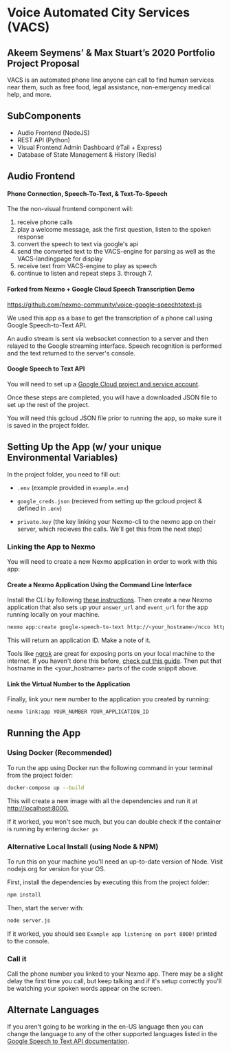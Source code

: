 # Voice Automated City Services (VACS)

## Akeem Seymens’ & Max Stuart’s 2020 Portfolio Project Proposal

VACS is an automated phone line anyone can call to find human services near them, such as free food, legal assistance, non-emergency medical help, and more.

## SubComponents

- Audio Frontend (NodeJS)
- REST API (Python)
- Visual Frontend Admin Dashboard (rTail + Express)
- Database of State Management & History (Redis)

## Audio Frontend

#### Phone Connection, Speech-To-Text, & Text-To-Speech

The the non-visual frontend component will:
1. receive phone calls
2. play a welcome message, ask the first question, listen to the spoken response
3. convert the speech to text via google's api
4. send the converted text to the VACS-engine for parsing as well as the VACS-landingpage for display
5. receive text from VACS-engine to play as speech
6. continue to listen and repeat steps 3. through 7.

#### Forked from Nexmo + Google Cloud Speech Transcription Demo

<https://github.com/nexmo-community/voice-google-speechtotext-js>

We used this app as a base to get the transcription of a phone call using Google Speech-to-Text API.

An audio stream is sent via websocket connection to a server and then relayed to the Google streaming interface. Speech recognition is performed and the text returned to the server's console.

#### Google Speech to Text API

You will need to set up a [Google Cloud project and service account](https://cloud.google.com/speech-to-text/docs/quickstart-client-libraries).

Once these steps are completed, you will have a downloaded JSON file to set up the rest of the project.

You will need this gcloud JSON file prior to running the app, so make sure it is saved in the project folder.

## Setting Up the App (w/ your unique Environmental Variables)

In the project folder, you need to fill out:

- `.env` (example provided in `example.env`)

- `google_creds.json` (recieved from setting up the gcloud project & defined in `.env`)

- `private.key` (the key linking your Nexmo-cli to the nexmo app on their server, which recieves the calls. We'll get this from the next step)

### Linking the App to Nexmo

You will need to create a new Nexmo application in order to work with this app:

#### Create a Nexmo Application Using the Command Line Interface

Install the CLI by following [these instructions](https://github.com/Nexmo/nexmo-cli#installation). Then create a new Nexmo application that also sets up your `answer_url` and `event_url` for the app running locally on your machine.

```sh
nexmo app:create google-speech-to-text http://<your_hostname>/ncco http://<your_hostname>/event
```

This will return an application ID. Make a note of it.

Tools like [ngrok](https://ngrok.com/) are great for exposing ports on your local machine to the internet. If you haven't done this before, [check out this guide](https://www.nexmo.com/blog/2017/07/04/local-development-nexmo-ngrok-tunnel-dr/). Then put that hostname in the <your_hostname> parts of the code snippit above.

#### Link the Virtual Number to the Application

Finally, link your new number to the application you created by running:

```sh
nexmo link:app YOUR_NUMBER YOUR_APPLICATION_ID
```

## Running the App

### Using Docker (Recommended)

To run the app using Docker run the following command in your terminal from the project folder:

```sh
docker-compose up --build
```

This will create a new image with all the dependencies and run it at <http://localhost:8000.>

If it worked, you won't see much, but you can double check if the container is running by entering `docker ps`

### Alternative Local Install (using Node & NPM)

To run this on your machine you'll need an up-to-date version of Node. Visit nodejs.org for version for your OS.

First, install the dependencies by executing this from the project folder:

```sh
npm install
```

Then, start the server with:

```sh
node server.js
```

If it worked, you should see `Example app listening on port 8000!` printed to the console.

### Call it

Call the phone number you linked to your Nexmo app. There may be a slight delay the first time you call, but keep talking and if it's setup correctly you'll be watching your spoken words appear on the screen.

## Alternate Languages

If you aren't going to be working in the en-US language then you can change the language to any of the other supported languages listed in the [Google Speech to Text API documentation](https://cloud.google.com/speech-to-text/docs/languages).
